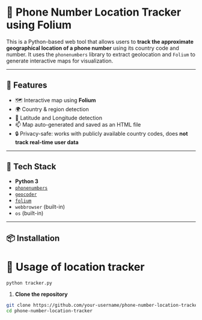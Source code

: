 # 📍 Phone Number Location Tracker using Folium

This is a Python-based web tool that allows users to **track the approximate geographical location of a phone number** using its country code and number. It uses the `phonenumbers` library to extract geolocation and `Folium` to generate interactive maps for visualization.

---

## 🚀 Features

- 🗺️ Interactive map using **Folium**
- 🌍 Country & region detection
- 📌 Latitude and Longitude detection
- 📫 Map auto-generated and saved as an HTML file
- 🔒 Privacy-safe: works with publicly available country codes, does **not track real-time user data**

---

## 🧰 Tech Stack

- **Python 3**
- [`phonenumbers`](https://pypi.org/project/phonenumbers/)
- [`geocoder`](https://pypi.org/project/geocoder/)
- [`folium`](https://pypi.org/project/folium/)
- `webbrowser` (built-in)
- `os` (built-in)

---

## 📦 Installation
# 🔧 Usage of location tracker
```
python tracker.py
```
1. **Clone the repository**

```bash
git clone https://github.com/your-username/phone-number-location-tracker.git
cd phone-number-location-tracker
```
